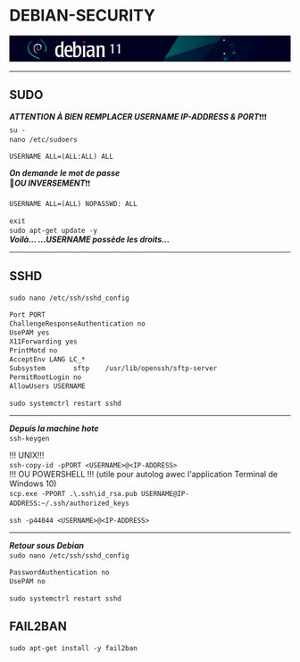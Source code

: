 #   DEBIAN-SECURITY
![screenshot0](IMG/debian-logo.png)  
___

##  SUDO
***ATTENTION À BIEN REMPLACER USERNAME IP-ADDRESS & PORT***❗❗❗  
`su -`  
`nano /etc/sudoers`  

    USERNAME ALL=(ALL:ALL) ALL

***On demande le mot de passe***  
🛑***OU INVERSEMENT***❗❗

    USERNAME ALL=(ALL) NOPASSWD: ALL

`exit`  
`sudo apt-get update -y`  
***Voilà... ...USERNAME possède les droits...***
___

##  SSHD
`sudo nano /etc/ssh/sshd_config`

    Port PORT
    ChallengeResponseAuthentication no
    UsePAM yes
    X11Forwarding yes
    PrintMotd no
    AcceptEnv LANG LC_*
    Subsystem       sftp    /usr/lib/openssh/sftp-server
    PermitRootLogin no
    AllowUsers USERNAME
`sudo systemctrl restart sshd`  
___

***Depuis la machine hote***  
`ssh-keygen`  

!!! UNIX!!!  
`ssh-copy-id -pPORT <USERNAME>@<IP-ADDRESS>`  
!!! OU POWERSHELL !!! (utile pour autolog awec l'application Terminal de Windows 10)  
`scp.exe -PPORT .\.ssh\id_rsa.pub USERNAME@IP-ADDRESS:~/.ssh/authorized_keys`  
  
`ssh -p44044 <USERNAME>@<IP-ADDRESS>`  
___

***Retour sous Debian***  
`sudo nano /etc/ssh/sshd_config`  

    PasswordAuthentication no
    UsePAM no
`sudo systemctrl restart sshd`  

##  FAIL2BAN
`sudo apt-get install -y fail2ban`  